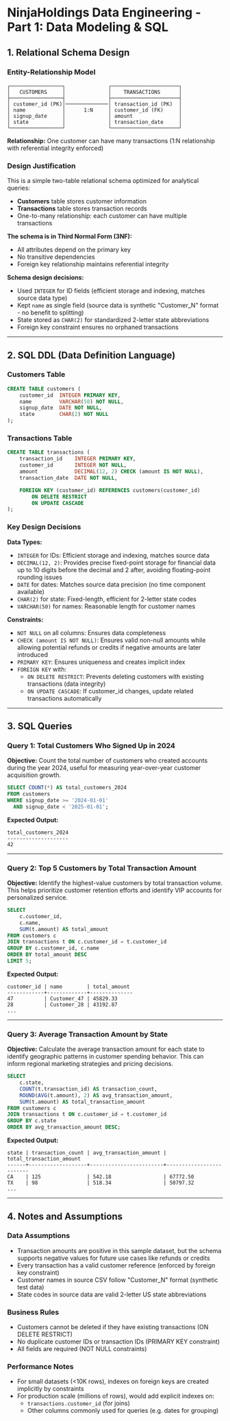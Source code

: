 # NinjaHoldings Data Engineering - Part 1: Data Modeling & SQL

## 1. Relational Schema Design

### Entity-Relationship Model

```
┌─────────────────┐              ┌──────────────────────┐
│   CUSTOMERS     │              │    TRANSACTIONS      │
├─────────────────┤              ├──────────────────────┤
│ customer_id (PK)│──────────────│ transaction_id (PK)  │
│ name            │      1:N     │ customer_id (FK)     │
│ signup_date     │              │ amount               │
│ state           │              │ transaction_date     │
└─────────────────┘              └──────────────────────┘
```

**Relationship:** One customer can have many transactions (1:N relationship with referential integrity enforced)

### Design Justification

This is a simple two-table relational schema optimized for analytical queries:

- **Customers** table stores customer information
- **Transactions** table stores transaction records
- One-to-many relationship: each customer can have multiple transactions

**The schema is in Third Normal Form (3NF):**
- All attributes depend on the primary key
- No transitive dependencies
- Foreign key relationship maintains referential integrity

**Schema design decisions:**
- Used `INTEGER` for ID fields (efficient storage and indexing, matches source data type)
- Kept `name` as single field (source data is synthetic "Customer_N" format - no benefit to splitting)
- State stored as `CHAR(2)` for standardized 2-letter state abbreviations
- Foreign key constraint ensures no orphaned transactions

---

## 2. SQL DDL (Data Definition Language)

### Customers Table

```sql
CREATE TABLE customers (
    customer_id  INTEGER PRIMARY KEY,
    name         VARCHAR(50) NOT NULL,
    signup_date  DATE NOT NULL,
    state        CHAR(2) NOT NULL
);
```

### Transactions Table

```sql
CREATE TABLE transactions (
    transaction_id    INTEGER PRIMARY KEY,
    customer_id       INTEGER NOT NULL,
    amount            DECIMAL(12, 2) CHECK (amount IS NOT NULL),
    transaction_date  DATE NOT NULL,

    FOREIGN KEY (customer_id) REFERENCES customers(customer_id)
        ON DELETE RESTRICT
        ON UPDATE CASCADE
);
```

### Key Design Decisions

**Data Types:**
- `INTEGER` for IDs: Efficient storage and indexing, matches source data
- `DECIMAL(12, 2)`: Provides precise fixed-point storage for financial data up to 10 digits before the decimal and 2 after, avoiding floating-point rounding issues
- `DATE` for dates: Matches source data precision (no time component available)
- `CHAR(2)` for state: Fixed-length, efficient for 2-letter state codes
- `VARCHAR(50)` for names: Reasonable length for customer names

**Constraints:**
- `NOT NULL` on all columns: Ensures data completeness
- `CHECK (amount IS NOT NULL)`: Ensures valid non-null amounts while allowing potential refunds or credits if negative amounts are later introduced
- `PRIMARY KEY`: Ensures uniqueness and creates implicit index
- `FOREIGN KEY` with:
  - `ON DELETE RESTRICT`: Prevents deleting customers with existing transactions (data integrity)
  - `ON UPDATE CASCADE`: If customer_id changes, update related transactions automatically

---

## 3. SQL Queries

### Query 1: Total Customers Who Signed Up in 2024

**Objective:** Count the total number of customers who created accounts during the year 2024, useful for measuring year-over-year customer acquisition growth.

```sql
SELECT COUNT(*) AS total_customers_2024
FROM customers
WHERE signup_date >= '2024-01-01'
  AND signup_date < '2025-01-01';
```

**Expected Output:**
```
total_customers_2024
--------------------
42
```

---

### Query 2: Top 5 Customers by Total Transaction Amount

**Objective:** Identify the highest-value customers by total transaction volume. This helps prioritize customer retention efforts and identify VIP accounts for personalized service.

```sql
SELECT
    c.customer_id,
    c.name,
    SUM(t.amount) AS total_amount
FROM customers c
JOIN transactions t ON c.customer_id = t.customer_id
GROUP BY c.customer_id, c.name
ORDER BY total_amount DESC
LIMIT 5;
```

**Expected Output:**
```
customer_id | name        | total_amount
------------+-------------+--------------
47          | Customer_47 | 45829.33
28          | Customer_28 | 43192.87
...
```

---

### Query 3: Average Transaction Amount by State

**Objective:** Calculate the average transaction amount for each state to identify geographic patterns in customer spending behavior. This can inform regional marketing strategies and pricing decisions.

```sql
SELECT
    c.state,
    COUNT(t.transaction_id) AS transaction_count,
    ROUND(AVG(t.amount), 2) AS avg_transaction_amount,
    SUM(t.amount) AS total_transaction_amount
FROM customers c
JOIN transactions t ON c.customer_id = t.customer_id
GROUP BY c.state
ORDER BY avg_transaction_amount DESC;
```

**Expected Output:**
```
state | transaction_count | avg_transaction_amount | total_transaction_amount
------+-------------------+------------------------+-------------------------
CA    | 125               | 542.18                 | 67772.50
TX    | 98                | 518.34                 | 50797.32
...
```

---

## 4. Notes and Assumptions

### Data Assumptions
- Transaction amounts are positive in this sample dataset, but the schema supports negative values for future use cases like refunds or credits
- Every transaction has a valid customer reference (enforced by foreign key constraint)
- Customer names in source CSV follow "Customer_N" format (synthetic test data)
- State codes in source data are valid 2-letter US state abbreviations

### Business Rules
- Customers cannot be deleted if they have existing transactions (ON DELETE RESTRICT)
- No duplicate customer IDs or transaction IDs (PRIMARY KEY constraint)
- All fields are required (NOT NULL constraints)

### Performance Notes
- For small datasets (<10K rows), indexes on foreign keys are created implicitly by constraints
- For production scale (millions of rows), would add explicit indexes on:
  - `transactions.customer_id` (for joins)
  - Other columns commonly used for queries (e.g. dates for grouping)
